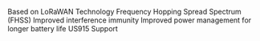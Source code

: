 Based on LoRaWAN Technology
Frequency Hopping Spread Spectrum (FHSS)
Improved interference immunity
Improved power management for longer battery life
US915 Support
